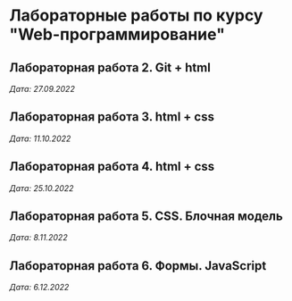 # Лабораторные работы по курсу "Web-программирование"

## Лабораторная работа 2. Git + html

*Дата: 27.09.2022*

## Лабораторная работа 3. html + css

*Дата: 11.10.2022*

## Лабораторная работа 4. html + css

*Дата: 25.10.2022*

## Лабораторная работа 5. CSS. Блочная модель

*Дата: 8.11.2022*

## Лабораторная работа 6. Формы. JavaScript

*Дата: 6.12.2022*
